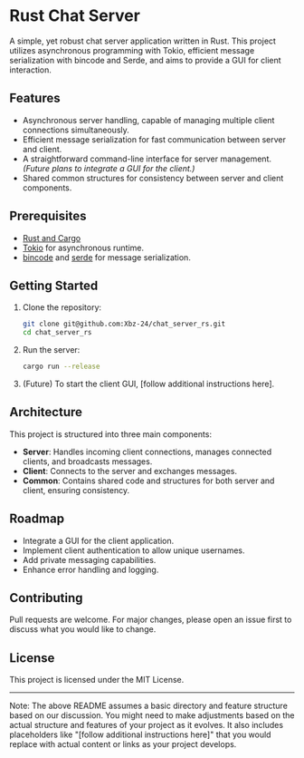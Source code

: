 # Rust Chat Server

A simple, yet robust chat server application written in Rust. This project utilizes asynchronous programming with Tokio, efficient message serialization with bincode and Serde, and aims to provide a GUI for client interaction.

## Features

- Asynchronous server handling, capable of managing multiple client connections simultaneously.
- Efficient message serialization for fast communication between server and client.
- A straightforward command-line interface for server management. *(Future plans to integrate a GUI for the client.)*
- Shared common structures for consistency between server and client components.

## Prerequisites

- [Rust and Cargo](https://rustup.rs/)
- [Tokio](https://tokio.rs/) for asynchronous runtime.
- [bincode](https://crates.io/crates/bincode) and [serde](https://crates.io/crates/serde) for message serialization.

## Getting Started

1. Clone the repository:
   ```bash
   git clone git@github.com:Xbz-24/chat_server_rs.git
   cd chat_server_rs
   ```

2. Run the server:
   ```bash
   cargo run --release
   ```

3. (Future) To start the client GUI, [follow additional instructions here].

## Architecture

This project is structured into three main components:

- **Server**: Handles incoming client connections, manages connected clients, and broadcasts messages.
- **Client**: Connects to the server and exchanges messages.
- **Common**: Contains shared code and structures for both server and client, ensuring consistency.

## Roadmap

- Integrate a GUI for the client application.
- Implement client authentication to allow unique usernames.
- Add private messaging capabilities.
- Enhance error handling and logging.

## Contributing

Pull requests are welcome. For major changes, please open an issue first to discuss what you would like to change.

## License

This project is licensed under the MIT License.

---

Note: The above README assumes a basic directory and feature structure based on our discussion. You might need to make adjustments based on the actual structure and features of your project as it evolves. It also includes placeholders like "[follow additional instructions here]" that you would replace with actual content or links as your project develops.

